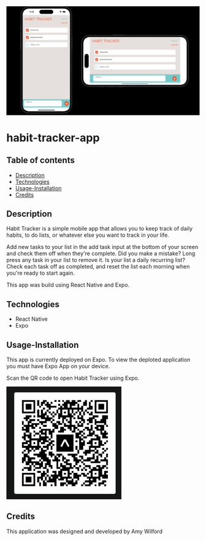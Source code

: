  <img src="assets/deployed-app.png" width="600"  alt="deployed site" />

# habit-tracker-app

## Table of contents

- [Description](#Description)
- [Technologies](#Technologies)
- [Usage-Installation](#Usage-Installation)
- [Credits](#credits)

## Description

Habit Tracker is a simple mobile app that allows you to keep track of daily habits, to do lists, or whatever else you want to track in your life.

Add new tasks to your list in the add task input at the bottom of your screen and check them off when they're complete.
Did you make a mistake? Long press any task in your list to remove it.
Is your list a daily recurring list? Check each task off as completed, and reset the list each morning when you're ready to start again.

This app was build using React Native and Expo.

## Technologies

- React Native
- Expo

## Usage-Installation

This app is currently deployed on Expo. To view the deploted application you must have Expo App on your device.

Scan the QR code to open Habit Tracker using Expo.


<img src="assets/QR-code.png" width="300"  alt="deployed site" />
<br>

## Credits

This application was designed and developed by Amy Wilford
